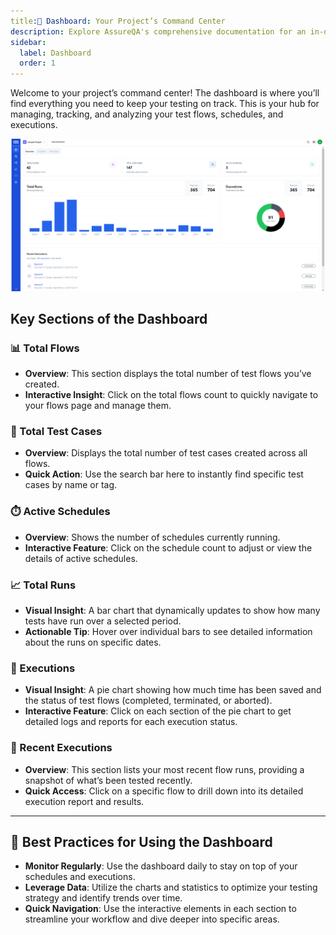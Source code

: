 ```yaml
---
title:🚀 Dashboard: Your Project’s Command Center
description: Explore AssureQA's comprehensive documentation for an in-depth look at our services and tools.
sidebar:
  label: Dashboard
  order: 1
---
```


Welcome to your project’s command center! The dashboard is where you’ll find everything you need to keep your testing on track. This is your hub for managing, tracking, and analyzing your test flows, schedules, and executions.

![Dashboard](/images/dashboard.png)

## Key Sections of the Dashboard

### 📊 Total Flows
- **Overview**: This section displays the total number of test flows you’ve created.
- **Interactive Insight**: Click on the total flows count to quickly navigate to your flows page and manage them.

### 🧪 Total Test Cases
- **Overview**: Displays the total number of test cases created across all flows.
- **Quick Action**: Use the search bar here to instantly find specific test cases by name or tag.

### ⏱️ Active Schedules
- **Overview**: Shows the number of schedules currently running.
- **Interactive Feature**: Click on the schedule count to adjust or view the details of active schedules.

### 📈 Total Runs
- **Visual Insight**: A bar chart that dynamically updates to show how many tests have run over a selected period.
- **Actionable Tip**: Hover over individual bars to see detailed information about the runs on specific dates.

### 🥧 Executions
- **Visual Insight**: A pie chart showing how much time has been saved and the status of test flows (completed, terminated, or aborted).
- **Interactive Feature**: Click on each section of the pie chart to get detailed logs and reports for each execution status.

### 📝 Recent Executions
- **Overview**: This section lists your most recent flow runs, providing a snapshot of what’s been tested recently.
- **Quick Access**: Click on a specific flow to drill down into its detailed execution report and results.

---

## 🎯 Best Practices for Using the Dashboard

- **Monitor Regularly**: Use the dashboard daily to stay on top of your schedules and executions.
- **Leverage Data**: Utilize the charts and statistics to optimize your testing strategy and identify trends over time.
- **Quick Navigation**: Use the interactive elements in each section to streamline your workflow and dive deeper into specific areas.
